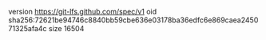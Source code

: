 version https://git-lfs.github.com/spec/v1
oid sha256:72621be94746c8840bb59cbe636e03178ba36edfc6e869caea245071325afa4c
size 16504
